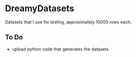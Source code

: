 # DreamyDatasets
Datasets that I use for testing, approximately 10000 rows each.

## To Do
- upload python code that generates the datasets
